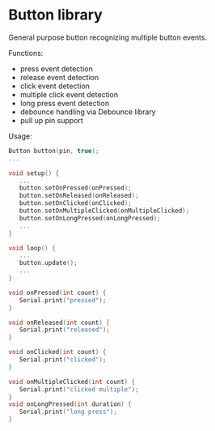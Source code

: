 # Button library

General purpose button recognizing multiple button events.

Functions:

* press event detection
* release event detection
* click event detection
* multiple click event detection
* long press event detection
* debounce handling via Debounce library
* pull up pin support

Usage:

 ```c
Button button(pin, true);
...

void setup() {
    ...
    button.setOnPressed(onPressed);
    button.setOnReleased(onReleased);
    button.setOnClicked(onClicked);
    button.setOnMultipleClicked(onMultipleClicked);
    button.setOnLongPressed(onLongPressed);
    ...
}

void loop() {
    ...
    button.update();
    ...
}

void onPressed(int count) {
    Serial.print("pressed");
}

void onReleased(int count) {
    Serial.print("released");
}

void onClicked(int count) {
    Serial.print("clicked");
}

void onMultipleClicked(int count) {
    Serial.print("clicked multiple");
}
void onLongPressed(int duration) {
    Serial.print("long press");
}
 ```
